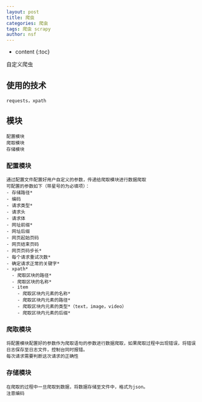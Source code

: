 ```yaml
---
layout: post
title: 爬虫
categories: 爬虫
tags: 爬虫 scrapy 
author: nsf
---
```


* content
{:toc}

自定义爬虫

## 使用的技术

```
requests，xpath
```


## 模块

```
配置模块
爬取模块
存储模块
```


### 配置模块

```
通过配置文件配置好用户自定义的参数，传递给爬取模块进行数据爬取
可配置的参数如下（带星号的为必填项）：
- 存储路径*
- 编码
- 请求类型*
- 请求头
- 请求体
- 网址前缀*
- 网址后缀
- 网页起始页码
- 网页结束页码
- 网页页码步长*
- 每个请求重试次数*
- 确定请求正常的关键字*
- xpath*
  - 爬取区块的路径*
  - 爬取区块的名称*
  - item
    - 爬取区块内元素的名称*
    - 爬取区块内元素的路径*
    - 爬取区块内元素的类型*（text，image，video）
    - 爬取区块内元素的后缀*

```

### 爬取模块

```
将配置模块配置好的参数作为爬取语句的参数进行数据爬取，如果爬取过程中出现错误，将错误日志保存至日志文件，控制台同时报错。
每次请求需要判断这次请求的正确性
```


### 存储模块

```
在爬取的过程中一旦爬取到数据，将数据存储至文件中，格式为json。
注意编码
```

